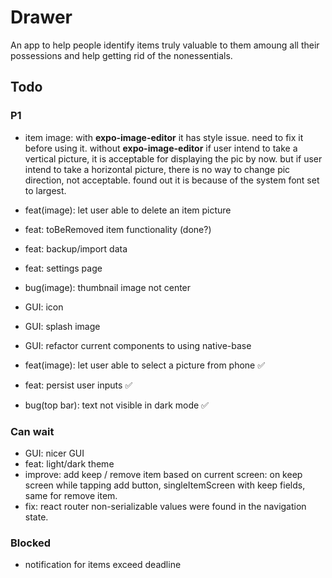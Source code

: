# Drawer

An app to help people identify items truly valuable to them amoung all their possessions and help getting rid of the nonessentials.

## Todo

### P1

- item image:
  with **expo-image-editor**
  it has style issue. need to fix it before using it.
  without **expo-image-editor**
  if user intend to take a vertical picture, it is acceptable for displaying the pic by now.
  but if user intend to take a horizontal picture, there is no way to change pic direction, not acceptable.
  found out it is because of the system font set to largest.

- feat(image): let user able to delete an item picture
- feat: toBeRemoved item functionality (done?)
- feat: backup/import data
- feat: settings page

- bug(image): thumbnail image not center

- GUI: icon
- GUI: splash image
- GUI: refactor current components to using native-base

- feat(image): let user able to select a picture from phone ✅
- feat: persist user inputs ✅
- bug(top bar): text not visible in dark mode ✅

### Can wait

- GUI: nicer GUI
- feat: light/dark theme
- improve: add keep / remove item based on current screen: on keep screen while tapping add button, singleItemScreen with keep fields, same for remove item.
- fix: react router non-serializable values were found in the navigation state.

### Blocked

- notification for items exceed deadline
